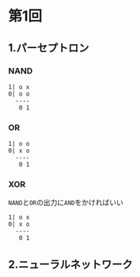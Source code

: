 # 第1回

## 1.パーセプトロン


### NAND

```
1| o x
0| o o
  ----
   0 1
```

### OR

```
1| o o
0| x o
  ----
   0 1
```

### XOR
`NAND`と`OR`の出力に`AND`をかければいい

```
1| o x
0| x o
  ----
   0 1
```

## 2.ニューラルネットワーク

